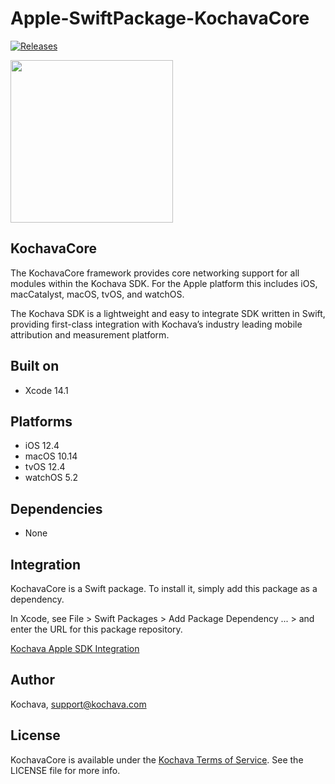 # Apple-SwiftPackage-KochavaCore

[![Releases](https://img.shields.io/github/v/release/kochava/Apple-SwiftPackage-KochavaCore?include_prereleases&sort=semver)](https://github.com/Kochava/Apple-SwiftPackage-KochavaCore/releases)

<img src="https://storage.googleapis.com/kochava-web/2016/07/Kochava-horizontal-black-800x154.png" width="260" />

## KochavaCore

The KochavaCore framework provides core networking support for all modules within the Kochava SDK.  For the Apple platform this includes iOS, macCatalyst, macOS, tvOS, and watchOS.

The Kochava SDK is a lightweight and easy to integrate SDK written in Swift, providing first-class integration with Kochava’s industry leading mobile attribution and measurement platform.  

## Built on

* Xcode 14.1

## Platforms

* iOS 12.4
* macOS 10.14
* tvOS 12.4
* watchOS 5.2

## Dependencies

* None

## Integration

KochavaCore is a Swift package.  To install it, simply add this package as a dependency.

In Xcode, see File > Swift Packages > Add Package Dependency ... > and enter the URL for this package repository.

[Kochava Apple SDK Integration](https://support.kochava.com/sdk-integration/ios-sdk-integration/)

## Author

Kochava, support@kochava.com

## License

KochavaCore is available under the [Kochava Terms of Service](https://www.kochava.com/terms-of-service/). See the LICENSE file for more info.
